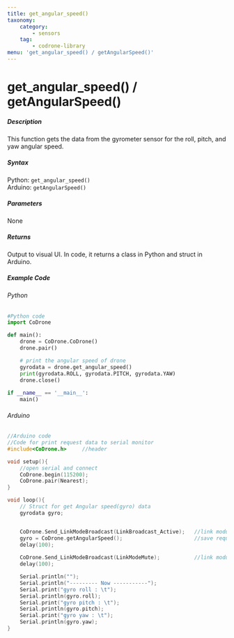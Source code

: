 ```yaml
---
title: get_angular_speed()
taxonomy:
    category:
        - sensors
    tag:
        - codrone-library
menu: 'get_angular_speed() / getAngularSpeed()'
---
```


# get_angular_speed() / getAngularSpeed()

##### Description

This function gets the data from the gyrometer sensor for the roll, pitch, and yaw angular speed.

##### Syntax
Python: ```get_angular_speed()```<br />
Arduino: ```getAngularSpeed()```

##### Parameters

None

##### Returns

Output to visual UI. In code, it returns a class in Python and struct in Arduino.

##### Example Code
###### Python
```python
#Python code
import CoDrone

def main():
	drone = CoDrone.CoDrone()
	drone.pair()

	# print the angular speed of drone
	gyrodata = drone.get_angular_speed()
	print(gyrodata.ROLL, gyrodata.PITCH, gyrodata.YAW)
    drone.close()
	
if __name__ == '__main__':
	main()

```
###### Arduino
```c
//Arduino code
//Code for print request data to serial monitor
#include<CoDrone.h>		//header

void setup(){
	//open serial and connect
	CoDrone.begin(115200);
	CoDrone.pair(Nearest);	
}

void loop(){
	// Struct for get Angular speed(gyro) data
	gyrodata gyro;


	CoDrone.Send_LinkModeBroadcast(LinkBroadcast_Active);	//link module mode change => Active
	gyro = CoDrone.getAngularSpeed();						//save request data
	delay(100);
	    
	CoDrone.Send_LinkModeBroadcast(LinkModeMute);       	//link module mode change => Mute
	delay(100);

	Serial.println("");
	Serial.println("--------- Now -----------");
	Serial.print("gyro roll : \t");
	Serial.println(gyro.roll);
	Serial.print("gyro pitch : \t");
	Serial.println(gyro.pitch);
	Serial.print("gyro yaw : \t");
	Serial.println(gyro.yaw);	
}

```